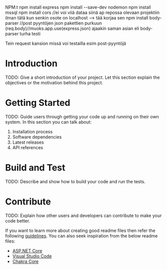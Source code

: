 

NPM:t
npm install express
npm install --save-dev nodemon
npm install mssql
npm install cors //ei voi viiä dataa siinä ap repossa olevaan projektiin ilman tätä kun senkin osote on localhost --> tää korjaa sen
npm install body-parser //post pyyntöjen json pakettien purkuun (req.body)//muoks.app.use(express.json) ajaakin saman asian eli body-parser turha 
testi



Tein request kansion missä voi testailla esim post-pyyntöjä


# Introduction 
TODO: Give a short introduction of your project. Let this section explain the objectives or the motivation behind this project. 

# Getting Started
TODO: Guide users through getting your code up and running on their own system. In this section you can talk about:
1.	Installation process
2.	Software dependencies
3.	Latest releases
4.	API references

# Build and Test
TODO: Describe and show how to build your code and run the tests. 

# Contribute
TODO: Explain how other users and developers can contribute to make your code better. 

If you want to learn more about creating good readme files then refer the following [guidelines](https://docs.microsoft.com/en-us/azure/devops/repos/git/create-a-readme?view=azure-devops). You can also seek inspiration from the below readme files:
- [ASP.NET Core](https://github.com/aspnet/Home)
- [Visual Studio Code](https://github.com/Microsoft/vscode)
- [Chakra Core](https://github.com/Microsoft/ChakraCore)